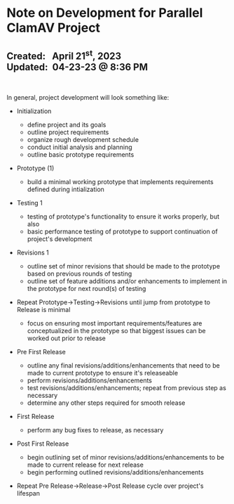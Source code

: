 # Note on Development for Parallel ClamAV Project
**Created:**&nbsp;&nbsp; April 21<sup>st</sup>, 2023  
**Updated:**&nbsp; 04-23-23 @ 8:36 PM
---

&nbsp;

In general, project development will look something like:

* Initialization
	- define project and its goals
	- outline project requirements
	- organize rough development schedule
	- conduct initial analysis and planning
	- outline basic prototype requirements

* Prototype (1)
	- build a minimal working prototype that implements requirements defined during intialization

* Testing 1
	- testing of prototype's functionality to ensure it works properly, but also
	- basic performance testing of prototype to support continuation of project's development

* Revisions 1
	- outline set of minor revisions that should be made to the prototype based on previous rounds of testing
	- outline set of feature additions and/or enhancements to implement in the prototype for next round(s) of testing

* Repeat Prototype->Testing->Revisions until jump from prototype to Release is minimal
	- focus on ensuring most important requirements/features are conceptualized in the prototype so that biggest issues can be worked out prior to release

* Pre First Release
	- outline any final revisions/additions/enhancements that need to be made to current prototype to ensure it's releaseable
	- perform revisions/additions/enhancements
	- test revisions/additions/enhancements; repeat from previous step as necessary
	- determine any other steps required for smooth release

* First Release
	- perform any bug fixes to release, as necessary
	
* Post First Release
	- begin outlining set of minor revisions/additions/enhancements to be made to current release for next release
	- begin performing outlined revisions/additions/enhancements

* Repeat Pre Release->Release->Post Release cycle over project's lifespan
